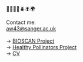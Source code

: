 🧬🌱🐝🦋🪲🪰🌍

Contact me: <br>aw43@sanger.ac.uk<br>
<br>
→ <a href="https://www.sanger.ac.uk/collaboration/bioscan" target="_blank">BIOSCAN Project</a> <br>
→ <a href="https://pollinator.health" target="_blank">Healthy Pollinators Project</a> <br>
→ <a href="https://aswitwicka.github.io" target="_blank">CV</a>



